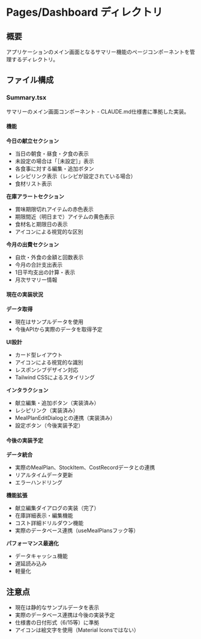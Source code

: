 # Pages/Dashboard ディレクトリ

## 概要
アプリケーションのメイン画面となるサマリー機能のページコンポーネントを管理するディレクトリ。

## ファイル構成

### Summary.tsx
サマリーのメイン画面コンポーネント - CLAUDE.md仕様書に準拠した実装。

#### 機能

**今日の献立セクション**
- 当日の朝食・昼食・夕食の表示
- 未設定の場合は「［未設定］」表示
- 各食事に対する編集・追加ボタン
- レシピリンク表示（レシピが設定されている場合）
- 食材リスト表示

**在庫アラートセクション**
- 賞味期限切れアイテムの赤色表示
- 期限間近（明日まで）アイテムの黄色表示
- 食材名と期限日の表示
- アイコンによる視覚的な区別

**今月の出費セクション**
- 自炊・外食の金額と回数表示
- 今月の合計支出表示
- 1日平均支出の計算・表示
- 月次サマリー情報

#### 現在の実装状況

**データ取得**
- 現在はサンプルデータを使用
- 今後APIから実際のデータを取得予定

**UI設計**
- カード型レイアウト
- アイコンによる視覚的な識別
- レスポンシブデザイン対応
- Tailwind CSSによるスタイリング

**インタラクション**
- 献立編集・追加ボタン（実装済み）
- レシピリンク（実装済み）
- MealPlanEditDialogとの連携（実装済み）
- 設定ボタン（今後実装予定）

#### 今後の実装予定

**データ統合**
- 実際のMealPlan、StockItem、CostRecordデータとの連携
- リアルタイムデータ更新
- エラーハンドリング

**機能拡張**
- 献立編集ダイアログの実装（完了）
- 在庫詳細表示・編集機能
- コスト詳細ドリルダウン機能
- 実際のデータベース連携（useMealPlansフック等）

**パフォーマンス最適化**
- データキャッシュ機能
- 遅延読み込み
- 軽量化

## 注意点
- 現在は静的なサンプルデータを表示
- 実際のデータベース連携は今後の実装予定
- 仕様書の日付形式（6/15等）に準拠
- アイコンは絵文字を使用（Material Iconsではない）